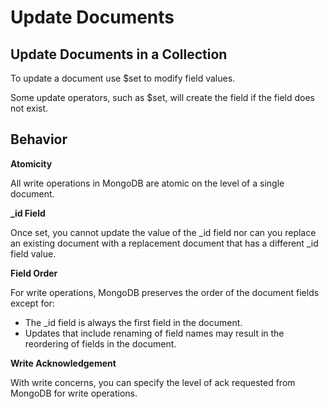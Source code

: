 # Update Documents

## Update Documents in a Collection

To update a document use $set to modify field values.

Some update operators, such as $set, will create the field if the field does not exist. 

## Behavior 

**Atomicity**

All write operations in MongoDB are atomic on the level of a single document.

**_id Field**

Once set, you cannot update the value of the _id field nor can you replace an existing document with a replacement document that has a different _id field value.

**Field Order**

For write operations, MongoDB preserves the order of the document fields except for:

- The _id field is always the first field in the document.
- Updates that include renaming of field names may result in the reordering of fields in the document.

**Write Acknowledgement**

With write concerns, you can specify the level of ack requested from MongoDB for write operations.